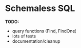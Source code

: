 # Schemaless SQL

__TODO:__
* query functions (Find, FindOne)
* lots of tests
* documentation/cleanup
